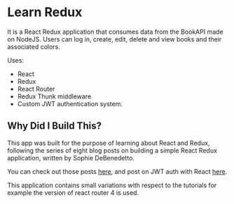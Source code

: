 # Learn Redux

It is a React Redux application that consumes data from the BookAPI made on NodeJS. Users can log in, create, edit, delete and view books and their associated colors. 

Uses:
* React
* Redux
* React Router
* Redux Thunk middleware
* Custom JWT authentication system.

## Why Did I Build This?

This app was built for the purpose of learning about React and Redux, following the series of eight blog posts on building a simple React Redux application, written by Sophie DeBenedetto.
 
You can check out those posts [here](http://www.thegreatcodeadventure.com/building-a-simple-crud-app-with-react-redux-part-1/#table-of-contents), and post on JWT auth with React [here](http://www.thegreatcodeadventure.com/jwt-authentication-with-react-redux/). 

This application contains small variations with respect to the tutorials for example the version of react router 4 is used.